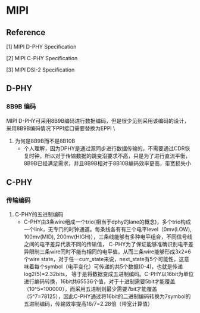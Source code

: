 # MIPI
## Reference
[1] MIPI D-PHY Specification

[2] MIPI C-PHY Specification

[3] MIPI DSI-2 Specification

## D-PHY
### 8B9B 编码
MIPI D-PHY可采用8B9B编码进行数据编码，但是很少见到采用该编码的设计，采用8B9B编码情况下PPI接口需要替换为EPPI \
1. 为何是8B9B而不是8B10B
   - 个人理解，因为DPHY是通过源同步进行数据传输的，不需要通过CDR恢复时钟，所以对于传输数据的跳变沿要求不高，只是为了进行直流平衡，8B9B已经满足需求，并且8B9B相对于8B10B编码效率更高，带宽损失小

## C-PHY
### 传输编码
1. C-PHY的五进制编码
   - C-PHY由3条wire组成一个trio(相当于dphy的lane的概念)，多个trio构成一个link，无专门的时钟通道。每条线各有有三个电平level（0mv(LOW), 100mv(MID), 200mv(HIGH)），三条线能够有多种电平组合，不同信号线之间的电平差异代表不同的传输值，
C-PHY为了保证能够准确识别电平差异限制三条wire同时不能有相同的电平值，从而三条wire能够形成3x2=6个wire state，对于任一curr_state来说，next_state有5个可能性，这意味着每个symbol（电平变化）可传递的共5个数据(0-4)，也就是传递log2(5)=2.32bits，
等于是将数据变成五进制编码。C-PHY以16bit为单位进行编码转换，16bit共65536个值，对于十进制需要5bit才能覆盖（10^5=100000），而采用五进制则最少需要7bit才能覆盖（5^7=78125），因此C-PHY通过将16bit的二进制编码转换为7symbol的五进制编码，传输效率提高16/7=2.28倍（带宽计算值）
